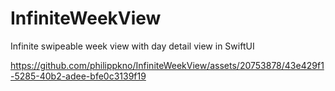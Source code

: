# InfiniteWeekView
Infinite swipeable week view with day detail view in SwiftUI


https://github.com/philippkno/InfiniteWeekView/assets/20753878/43e429f1-5285-40b2-adee-bfe0c3139f19




